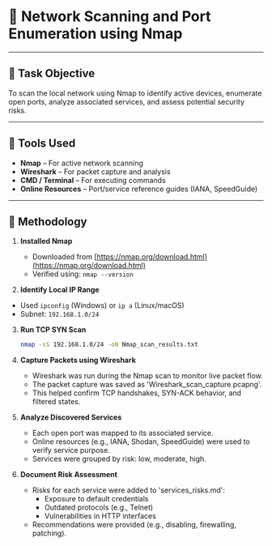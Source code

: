 # 📡 Network Scanning and Port Enumeration using Nmap


---

## 📝 Task Objective

To scan the local network using Nmap to identify active devices, enumerate open ports, analyze associated services, and assess potential security risks.

---

## 🧰 Tools Used

- **Nmap** – For active network scanning
- **Wireshark** – For packet capture and analysis
- **CMD / Terminal** – For executing commands
- **Online Resources** – Port/service reference guides (IANA, SpeedGuide)

---

## 🔧 Methodology

1. **Installed Nmap**
   - Downloaded from [https://nmap.org/download.html](https://nmap.org/download.html)
   - Verified using: `nmap --version`
  
2.  **Identify Local IP Range**
   - Used `ipconfig` (Windows) or `ip a` (Linux/macOS)
   - Subnet: `192.168.1.0/24`

3. **Run TCP SYN Scan**
   ```bash
   nmap -sS 192.168.1.0/24 -oN Nmap_scan_results.txt

4. **Capture Packets using Wireshark**
   - Wireshark was run during the Nmap scan to monitor live packet flow.
   - The packet capture was saved as 'Wireshark_scan_capture.pcapng'.
   - This helped confirm TCP handshakes, SYN-ACK behavior, and filtered states.

5. **Analyze Discovered Services**
   - Each open port was mapped to its associated service.
   - Online resources (e.g., IANA, Shodan, SpeedGuide) were used to verify service purpose.
   - Services were grouped by risk: low, moderate, high.

6. **Document Risk Assessment**
   - Risks for each service were added to 'services_risks.md':
      - Exposure to default credentials
      - Outdated protocols (e.g., Telnet)
      - Vulnerabilities in HTTP interfaces
   - Recommendations were provided (e.g., disabling, firewalling, patching).
    
